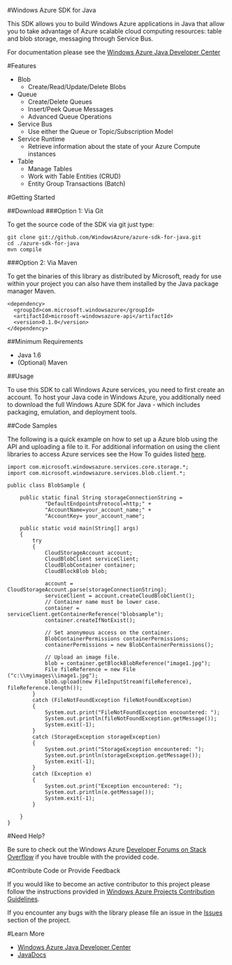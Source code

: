 #Windows Azure SDK for Java

This SDK allows you to build Windows Azure applications in Java that allow
you to take advantage of Azure scalable cloud computing resources: table and blob
storage, messaging through Service Bus.

For documentation please see the [Windows Azure Java Developer Center](http://www.windowsazure.com/en-us/develop/java/)

#Features
* Blob
  * Create/Read/Update/Delete Blobs
* Queue
  * Create/Delete Queues
  * Insert/Peek Queue Messages
  * Advanced Queue Operations
* Service Bus
  * Use either the Queue or Topic/Subscription Model
* Service Runtime
  * Retrieve information about the state of your Azure Compute instances
* Table
  * Manage Tables
  * Work with Table Entities (CRUD)
  * Entity Group Transactions (Batch)

#Getting Started

##Download
###Option 1: Via Git

To get the source code of the SDK via git just type:

    git clone git://github.com/WindowsAzure/azure-sdk-for-java.git
    cd ./azure-sdk-for-java
    mvn compile

###Option 2: Via Maven

To get the binaries of this library as distributed by Microsoft, ready for use
within your project you can also have them installed by the Java package manager Maven.

    <dependency>
      <groupId>com.microsoft.windowsazure</groupId>
      <artifactId>microsoft-windowsazure-api</artifactId>
      <version>0.1.0</version>
    </dependency>

##Minimum Requirements

* Java 1.6
* (Optional) Maven
 

##Usage

To use this SDK to call Windows Azure services, you need to first create an
account.  To host your Java code in Windows Azure, you additionally need to download
the full Windows Azure SDK for Java - which includes packaging, emulation, and
deployment tools.

##Code Samples

The following is a quick example on how to set up a Azure blob using the API
and uploading a file to it.  For additional information on using the client libraries to access Azure services see the How To guides listed [here](http://www.windowsazure.com/en-us/develop/java/).

    import com.microsoft.windowsazure.services.core.storage.*;
    import com.microsoft.windowsazure.services.blob.client.*;

    public class BlobSample {

        public static final String storageConnectionString = 
                "DefaultEndpointsProtocol=http;" + 
                "AccountName=your_account_name;" + 
                "AccountKey= your_account_name"; 

        public static void main(String[] args) 
        {
            try
            {
                CloudStorageAccount account;
                CloudBlobClient serviceClient;
                CloudBlobContainer container;
                CloudBlockBlob blob;
            
                account = CloudStorageAccount.parse(storageConnectionString);
                serviceClient = account.createCloudBlobClient();
                // Container name must be lower case.
                container = serviceClient.getContainerReference("blobsample");
                container.createIfNotExist();
            
                // Set anonymous access on the container.
                BlobContainerPermissions containerPermissions;
                containerPermissions = new BlobContainerPermissions();

                // Upload an image file.
                blob = container.getBlockBlobReference("image1.jpg");
                File fileReference = new File ("c:\\myimages\\image1.jpg");
                blob.upload(new FileInputStream(fileReference), fileReference.length());
            } 
            catch (FileNotFoundException fileNotFoundException)
            {
                System.out.print("FileNotFoundException encountered: ");
                System.out.println(fileNotFoundException.getMessage());
                System.exit(-1);
            }
            catch (StorageException storageException)
            {
                System.out.print("StorageException encountered: ");
                System.out.println(storageException.getMessage());
                System.exit(-1);
            }
            catch (Exception e)
            {
                System.out.print("Exception encountered: ");
                System.out.println(e.getMessage());
                System.exit(-1);
            }
        
        }
    }

#Need Help?

Be sure to check out the Windows Azure [Developer Forums on Stack Overflow](http://go.microsoft.com/fwlink/?LinkId=234489) if you have trouble with the provided code.

#Contribute Code or Provide Feedback

If you would like to become an active contributor to this project please follow the instructions provided in [Windows Azure Projects Contribution Guidelines](http://windowsazure.github.com/guidelines.html).

If you encounter any bugs with the library please file an issue in the [Issues](https://github.com/WindowsAzure/azure-sdk-for-java/issues) section of the project.

#Learn More

* [Windows Azure Java Developer Center](http://www.windowsazure.com/en-us/develop/java/)
* [JavaDocs](http://dl.windowsazure.com/javadoc/)

